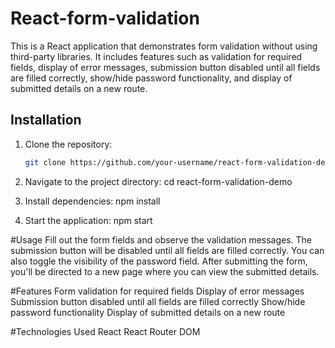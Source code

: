 # React-form-validation

This is a React application that demonstrates form validation without using third-party libraries. It includes features such as validation for required fields, display of error messages, submission button disabled until all fields are filled correctly, show/hide password functionality, and display of submitted details on a new route.

## Installation

1. Clone the repository:
   
   ```bash
   git clone https://github.com/your-username/react-form-validation-demo.git
   
2. Navigate to the project directory:
cd react-form-validation-demo

3. Install dependencies:
npm install

4. Start the application:
npm start

#Usage
Fill out the form fields and observe the validation messages. The submission button will be disabled until all fields are filled correctly. You can also toggle the visibility of the password field. After submitting the form, you'll be directed to a new page where you can view the submitted details.

#Features
Form validation for required fields
Display of error messages
Submission button disabled until all fields are filled correctly
Show/hide password functionality
Display of submitted details on a new route

#Technologies Used
React
React Router DOM
